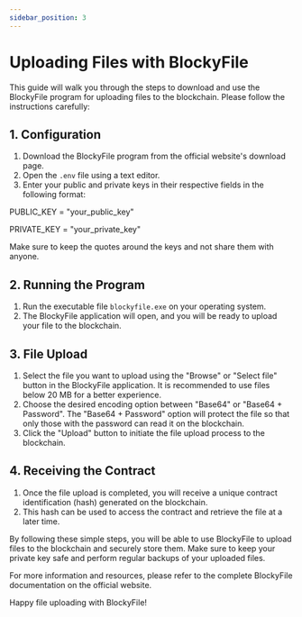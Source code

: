 ```yaml
---
sidebar_position: 3
---
```


# Uploading Files with BlockyFile

This guide will walk you through the steps to download and use the BlockyFile program for uploading files to the blockchain. Please follow the instructions carefully:

## 1. Configuration

1. Download the BlockyFile program from the official website's download page.
2. Open the `.env` file using a text editor.
3. Enter your public and private keys in their respective fields in the following format:

PUBLIC_KEY = "your_public_key"

PRIVATE_KEY = "your_private_key"

Make sure to keep the quotes around the keys and not share them with anyone.

## 2. Running the Program

1. Run the executable file `blockyfile.exe` on your operating system.
2. The BlockyFile application will open, and you will be ready to upload your file to the blockchain.

## 3. File Upload

1. Select the file you want to upload using the "Browse" or "Select file" button in the BlockyFile application. It is recommended to use files below 20 MB for a better experience.
2. Choose the desired encoding option between "Base64" or "Base64 + Password". The "Base64 + Password" option will protect the file so that only those with the password can read it on the blockchain.
3. Click the "Upload" button to initiate the file upload process to the blockchain.

## 4. Receiving the Contract

1. Once the file upload is completed, you will receive a unique contract identification (hash) generated on the blockchain.
2. This hash can be used to access the contract and retrieve the file at a later time.

By following these simple steps, you will be able to use BlockyFile to upload files to the blockchain and securely store them. Make sure to keep your private key safe and perform regular backups of your uploaded files.

For more information and resources, please refer to the complete BlockyFile documentation on the official website.

Happy file uploading with BlockyFile!


